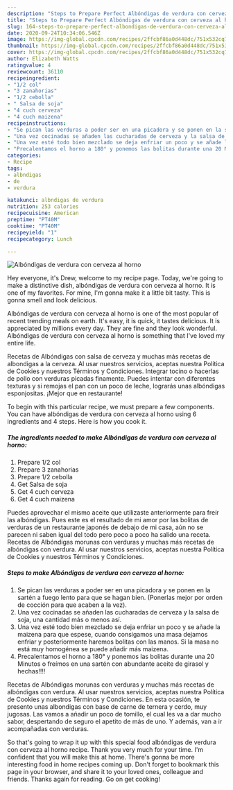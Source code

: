 ```yaml
---
description: "Steps to Prepare Perfect Albóndigas de verdura con cerveza al horno"
title: "Steps to Prepare Perfect Albóndigas de verdura con cerveza al horno"
slug: 164-steps-to-prepare-perfect-albondigas-de-verdura-con-cerveza-al-horno
date: 2020-09-24T10:34:06.546Z
image: https://img-global.cpcdn.com/recipes/2ffcbf86a0d448dc/751x532cq70/albondigas-de-verdura-con-cerveza-al-horno-foto-principal.jpg
thumbnail: https://img-global.cpcdn.com/recipes/2ffcbf86a0d448dc/751x532cq70/albondigas-de-verdura-con-cerveza-al-horno-foto-principal.jpg
cover: https://img-global.cpcdn.com/recipes/2ffcbf86a0d448dc/751x532cq70/albondigas-de-verdura-con-cerveza-al-horno-foto-principal.jpg
author: Elizabeth Watts
ratingvalue: 4
reviewcount: 36110
recipeingredient:
- "1/2 col"
- "3 zanahorias"
- "1/2 cebolla"
- " Salsa de soja"
- "4 cuch cerveza"
- "4 cuch maizena"
recipeinstructions:
- "Se pican las verduras a poder ser en una picadora y se ponen en la sartén a fuego lento para que se hagan bien. (Ponerlas mejor por orden de cocción para que acaben a la vez)."
- "Una vez cocinadas se añaden las cucharadas de cerveza y la salsa de soja, una cantidad más o menos así."
- "Una vez esté todo bien mezclado se deja enfriar un poco y se añade la maizena para que espese, cuando consigamos una masa dejamos enfriar y posteriormente haremos bolitas con las manos. Si la masa no está muy homogénea se puede añadir más maizena."
- "Precalentamos el horno a 180° y ponemos las bolitas durante una 20 Minutos o freímos en una sartén con abundante aceite de girasol y hechas!!!!"
categories:
- Recipe
tags:
- albndigas
- de
- verdura

katakunci: albndigas de verdura 
nutrition: 253 calories
recipecuisine: American
preptime: "PT40M"
cooktime: "PT40M"
recipeyield: "1"
recipecategory: Lunch

---
```



![Albóndigas de verdura con cerveza al horno](https://img-global.cpcdn.com/recipes/2ffcbf86a0d448dc/751x532cq70/albondigas-de-verdura-con-cerveza-al-horno-foto-principal.jpg)

Hey everyone, it's Drew, welcome to my recipe page. Today, we're going to make a distinctive dish, albóndigas de verdura con cerveza al horno. It is one of my favorites. For mine, I'm gonna make it a little bit tasty. This is gonna smell and look delicious.

Albóndigas de verdura con cerveza al horno is one of the most popular of recent trending meals on earth. It's easy, it is quick, it tastes delicious. It is appreciated by millions every day. They are fine and they look wonderful. Albóndigas de verdura con cerveza al horno is something that I've loved my entire life.

Recetas de Albóndigas con salsa de cerveza y muchas más recetas de albondigas a la cerveza. Al usar nuestros servicios, aceptas nuestra Política de Cookies y nuestros Términos y Condiciones. Integrar tocino o hacerlas de pollo con verduras picadas finamente. Puedes intentar con diferentes texturas y si remojas el pan con un poco de leche, lograrás unas albóndigas esponjositas. ¡Mejor que en restaurante!


To begin with this particular recipe, we must prepare a few components. You can have albóndigas de verdura con cerveza al horno using 6 ingredients and 4 steps. Here is how you cook it.

<!--inarticleads1-->

##### The ingredients needed to make Albóndigas de verdura con cerveza al horno:

1. Prepare 1/2 col
1. Prepare 3 zanahorias
1. Prepare 1/2 cebolla
1. Get  Salsa de soja
1. Get 4 cuch cerveza
1. Get 4 cuch maizena


Puedes aprovechar el mismo aceite que utilizaste anteriormente para freír las albóndigas. Pues este es el resultado de mi amor por las bolitas de verduras de un restaurante japonés de debajo de mi casa, aún no se parecen ni saben igual del todo pero poco a poco ha salido una receta. Recetas de Albóndigas morunas con verduras y muchas más recetas de albóndigas con verdura. Al usar nuestros servicios, aceptas nuestra Política de Cookies y nuestros Términos y Condiciones. 

<!--inarticleads2-->

##### Steps to make Albóndigas de verdura con cerveza al horno:

1. Se pican las verduras a poder ser en una picadora y se ponen en la sartén a fuego lento para que se hagan bien. (Ponerlas mejor por orden de cocción para que acaben a la vez).
1. Una vez cocinadas se añaden las cucharadas de cerveza y la salsa de soja, una cantidad más o menos así.
1. Una vez esté todo bien mezclado se deja enfriar un poco y se añade la maizena para que espese, cuando consigamos una masa dejamos enfriar y posteriormente haremos bolitas con las manos. Si la masa no está muy homogénea se puede añadir más maizena.
1. Precalentamos el horno a 180° y ponemos las bolitas durante una 20 Minutos o freímos en una sartén con abundante aceite de girasol y hechas!!!!


Recetas de Albóndigas morunas con verduras y muchas más recetas de albóndigas con verdura. Al usar nuestros servicios, aceptas nuestra Política de Cookies y nuestros Términos y Condiciones. En esta ocasión, te presento unas albondigas con base de carne de ternera y cerdo, muy jugosas. Las vamos a añadir un poco de tomillo, el cual les va a dar mucho sabor, despertando de seguro el apetito de más de uno. Y además, van a ir acompañadas con verduras. 

So that's going to wrap it up with this special food albóndigas de verdura con cerveza al horno recipe. Thank you very much for your time. I'm confident that you will make this at home. There's gonna be more interesting food in home recipes coming up. Don't forget to bookmark this page in your browser, and share it to your loved ones, colleague and friends. Thanks again for reading. Go on get cooking!
